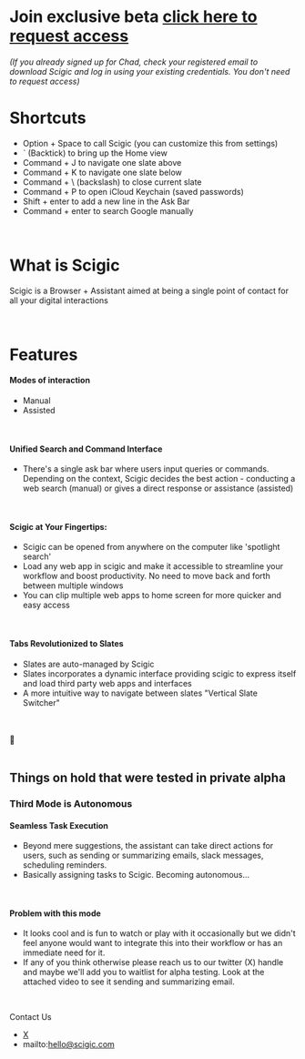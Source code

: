 # Join exclusive beta [click here to request access](https://tally.so/r/mJpeQY)
###### (If you already signed up for Chad, check your registered email to download Scigic and log in using your existing credentials. You don't need to request access)

# Shortcuts

- Option + Space to call Scigic (you can customize this from settings)
- ` (Backtick) to bring up the Home view
- Command + J to navigate one slate above
- Command + K to navigate one slate below
- Command + \ (backslash) to close current slate
- Command + P to open iCloud Keychain (saved passwords)
- Shift + enter to add a new line in the Ask Bar
- Command + enter to search Google manually

<br>

# What is Scigic

Scigic is a Browser + Assistant aimed at being a single point of contact for all your digital interactions

<br>

# Features

#### Modes of interaction
- Manual
- Assisted
  
<br>

#### Unified Search and Command Interface
- There's a single ask bar where users input queries or commands. Depending on the context, Scigic decides the best action - conducting a web search (manual) or gives a direct response or assistance (assisted)

<br>
  
#### Scigic at Your Fingertips:
- Scigic can be opened from anywhere on the computer like 'spotlight search'
- Load any web app in scigic and make it accessible to streamline your workflow and boost productivity. No need to move back and forth between multiple windows
- You can clip multiple web apps to home screen for more quicker and easy access

<br>
  
#### Tabs Revolutionized to Slates
- Slates are auto-managed by Scigic
- Slates incorporates a dynamic interface providing scigic to express itself and load third party web apps and interfaces
- A more intuitive way to navigate between slates "Vertical Slate Switcher"



<br>
<br>
🔭
<br>
<br>


## Things on hold that were tested in private alpha

### Third Mode is Autonomous

#### Seamless Task Execution

- Beyond mere suggestions, the assistant can take direct actions for users, such as sending or summarizing emails, slack messages, scheduling reminders.
- Basically assigning tasks to Scigic. Becoming autonomous...

<br>

#### Problem with this mode

- It looks cool and is fun to watch or play with it occasionally but we didn't feel anyone would want to integrate this into their workflow or has an immediate need for it. 
- If any of you think otherwise please reach us to our twitter (X) handle and maybe we'll add you to waitlist for alpha testing. Look at the attached video to see it sending and summarizing email.

<br>

Contact Us
- [X](https://twitter.com/constituteai)
- mailto:hello@scigic.com




